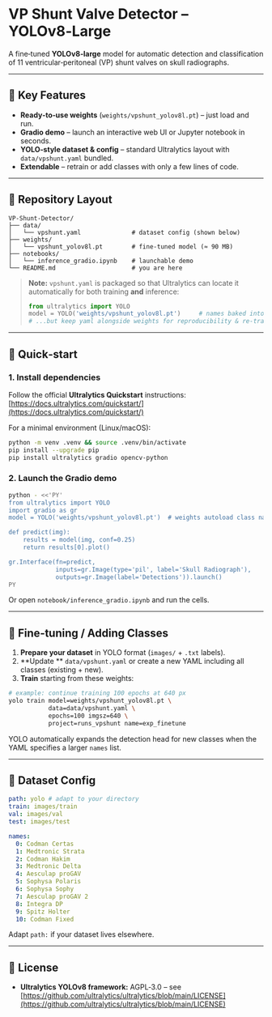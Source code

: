 # VP Shunt Valve Detector – YOLOv8‑Large

A fine‑tuned **YOLOv8‑large** model for automatic detection and classification of 11 ventricular‑peritoneal (VP) shunt valves on skull radiographs.

---

## 🌟 Key Features

- **Ready‑to‑use weights** (`weights/vpshunt_yolov8l.pt`) – just load and run.
- **Gradio demo** – launch an interactive web UI or Jupyter notebook in seconds.
- **YOLO‑style dataset & config** – standard Ultralytics layout with `data/vpshunt.yaml` bundled.
- **Extendable** – retrain or add classes with only a few lines of code.

---

## 📂 Repository Layout

```
VP‑Shunt‑Detector/
├── data/
│   └── vpshunt.yaml              # dataset config (shown below)
├── weights/
│   └── vpshunt_yolov8l.pt        # fine‑tuned model (≈ 90 MB)
├── notebooks/
│   └── inference_gradio.ipynb    # launchable demo
└── README.md                     # you are here
```

> **Note:** `vpshunt.yaml` is packaged so that Ultralytics can locate it automatically for both training **and** inference:
>
> ```python
> from ultralytics import YOLO
> model = YOLO('weights/vpshunt_yolov8l.pt')     # names baked into weights
> # ...but keep yaml alongside weights for reproducibility & re‑training
> ```

---

## 🚀 Quick‑start

### 1. Install dependencies

Follow the official **Ultralytics Quickstart** instructions: [https://docs.ultralytics.com/quickstart/](https://docs.ultralytics.com/quickstart/)

For a minimal environment (Linux/macOS):

```bash
python -m venv .venv && source .venv/bin/activate
pip install --upgrade pip
pip install ultralytics gradio opencv-python
```

### 2. Launch the Gradio demo

```bash
python - <<'PY'
from ultralytics import YOLO
import gradio as gr
model = YOLO('weights/vpshunt_yolov8l.pt')  # weights autoload class names

def predict(img):
    results = model(img, conf=0.25)
    return results[0].plot()

gr.Interface(fn=predict,
             inputs=gr.Image(type='pil', label='Skull Radiograph'),
             outputs=gr.Image(label='Detections')).launch()
PY
```

Or open `notebook/inference_gradio.ipynb` and run the cells.

---

## 🔧 Fine‑tuning / Adding Classes

1. **Prepare your dataset** in YOLO format (`images/` + `.txt` labels).
2. **Update ** `data/vpshunt.yaml` or create a new YAML including all classes (existing + new).
3. **Train** starting from these weights:

```bash
# example: continue training 100 epochs at 640 px
yolo train model=weights/vpshunt_yolov8l.pt \
           data=data/vpshunt.yaml \
           epochs=100 imgsz=640 \
           project=runs_vpshunt name=exp_finetune
```

YOLO automatically expands the detection head for new classes when the YAML specifies a larger `names` list.

---

## 📑 Dataset Config

```yaml
path: yolo # adapt to your directory
train: images/train
val: images/val
test: images/test

names:
  0: Codman Certas
  1: Medtronic Strata
  2: Codman Hakim
  3: Medtronic Delta
  4: Aesculap proGAV
  5: Sophysa Polaris
  6: Sophysa Sophy
  7: Aesculap proGAV 2
  8: Integra DP
  9: Spitz Holter
  10: Codman Fixed
```

Adapt `path:` if your dataset lives elsewhere.

---

## 📝 License

- **Ultralytics YOLOv8 framework:** AGPL‑3.0 – see [https://github.com/ultralytics/ultralytics/blob/main/LICENSE](https://github.com/ultralytics/ultralytics/blob/main/LICENSE)